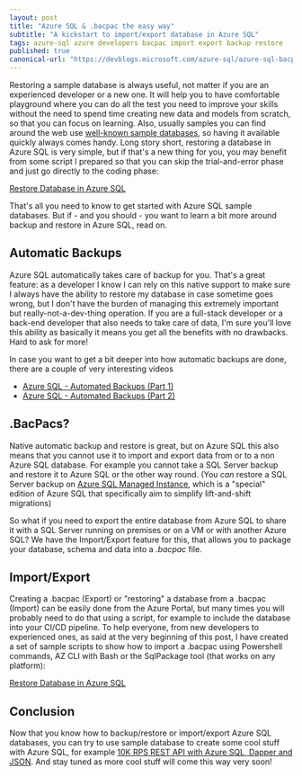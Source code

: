 ```yaml
---
layout: post
title: "Azure SQL & .bacpac the easy way"
subtitle: "A kickstart to import/export database in Azure SQL"
tags: azure-sql azure developers bacpac import export backup restore
published: true
canonical-url: "https://devblogs.microsoft.com/azure-sql/azure-sql-bacpac-the-easy-way/"
---
```


Restoring a sample database is always useful, not matter if you are an experienced developer or a new one. It will help you to have comfortable playground where you can do all the test you need to improve your skills without the need to spend time creating new data and models from scratch, so that you can focus on learning. Also, usually samples you can find around the web use [well-known sample databases](https://docs.microsoft.com/en-us/sql/samples/sql-samples-where-are), so having it available quickly always comes handy. Long story short, restoring a database in Azure SQL is very simple, but if that's a new thing for you, you may benefit from some script I prepared so that you can skip the trial-and-error phase and just go directly to the coding phase:

[Restore Database in Azure SQL](https://github.com/yorek/azure-sql-db-samples/tree/master/samples/01-restore-database)

That's all you need to know to get started with Azure SQL sample databases. But if - and you should - you want to learn a bit more around backup and restore in Azure SQL, read on.

## Automatic Backups

Azure SQL automatically takes care of backup for you. That's a great feature: as a developer I know I can rely on this native support to make sure I always have the ability to restore my database in case sometime goes wrong, but I don't have the burden of managing this extremely important but really-not-a-dev-thing operation. If you are a full-stack developer or a back-end developer that also needs to take care of data, I'm sure you'll love this ability as basically it means you get all the benefits with no drawbacks. Hard to ask for more!

In case you want to get a bit deeper into how automatic backups are done, there are a couple of very interesting videos

- [Azure SQL - Automated Backups (Part 1)](https://www.youtube.com/watch?v=m45GCf50KD0)
- [Azure SQL - Automated Backups (Part 2)](https://www.youtube.com/watch?v=Vk2LEMtCbmU)

## .BacPacs?

Native automatic backup and restore is great, but on Azure SQL this also means that you cannot use it to import and export data from or to a non Azure SQL database. For example you cannot take a SQL Server backup and restore it to Azure SQL or the other way round. (You *can* restore a SQL Server backup on [Azure SQL Managed Instance](https://docs.microsoft.com/en-us/azure/azure-sql/managed-instance/sql-managed-instance-paas-overview), which is a "special" edition of Azure SQL that specifically aim to simplify lift-and-shift migrations)

So what if you need to export the entire database from Azure SQL to share it with a SQL Server running on premises or on a VM or with another Azure SQL? We have the Import/Export feature for this, that allows you to package your database, schema and data into a _.bacpac_ file.

## Import/Export

Creating a .bacpac (Export) or "restoring" a database from a .bacpac (Import) can be easily done from the Azure Portal, but many times you will probably need to do that using a script, for example to include the database into your CI/CD pipeline.
To help everyone, from new developers to experienced ones, as said at the very beginning of this post, I have created a set of sample scripts to show how to import a .bacpac using Powershell commands, AZ CLI with Bash or the SqlPackage tool (that works on any platform):

[Restore Database in Azure SQL](https://github.com/yorek/azure-sql-db-samples/tree/master/samples/01-restore-database)

## Conclusion

Now that you know how to backup/restore or import/export Azure SQL databases, you can try to use sample database to create some cool stuff with Azure SQL, for example [10K RPS REST API with Azure SQL, Dapper and JSON](/2020/02/24/10k-request-per-second-rest-api-with-azure-sql-dapper-and-json/). And stay tuned as more cool stuff will come this way very soon!
